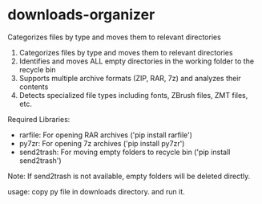 # downloads-organizer
Categorizes files by type and moves them to relevant directories

1. Categorizes files by type and moves them to relevant directories
2. Identifies and moves ALL empty directories in the working folder to the recycle bin
3. Supports multiple archive formats (ZIP, RAR, 7z) and analyzes their contents
4. Detects specialized file types including fonts, ZBrush files, ZMT files, etc.

Required Libraries:
- rarfile: For opening RAR archives ('pip install rarfile')
- py7zr: For opening 7z archives ('pip install py7zr')
- send2trash: For moving empty folders to recycle bin ('pip install send2trash')

Note: If send2trash is not available, empty folders will be deleted directly.

usage: copy py file in downloads directory. and run it.
